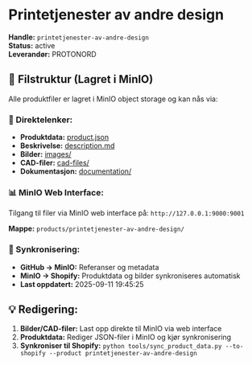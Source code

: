 # Printetjenester av andre design

**Handle:** `printetjenester-av-andre-design`  
**Status:** active  
**Leverandør:** PROTONORD

## 📁 Filstruktur (Lagret i MinIO)

Alle produktfiler er lagret i MinIO object storage og kan nås via:

### 🔗 Direktelenker:
- **Produktdata:** [product.json](http://127.0.0.1:9000/products/printetjenester-av-andre-design/product.json)
- **Beskrivelse:** [description.md](http://127.0.0.1:9000/products/printetjenester-av-andre-design/description.md)
- **Bilder:** [images/](http://127.0.0.1:9000/products/printetjenester-av-andre-design/images/)
- **CAD-filer:** [cad-files/](http://127.0.0.1:9000/products/printetjenester-av-andre-design/cad-files/)
- **Dokumentasjon:** [documentation/](http://127.0.0.1:9000/products/printetjenester-av-andre-design/documentation/)

### 📊 MinIO Web Interface:
Tilgang til filer via MinIO web interface på:
`http://127.0.0.1:9000:9001`

**Mappe:** `products/printetjenester-av-andre-design/`

### 🔄 Synkronisering:
- **GitHub → MinIO:** Referanser og metadata
- **MinIO → Shopify:** Produktdata og bilder synkroniseres automatisk
- **Last oppdatert:** 2025-09-11 19:45:25

## 💡 Redigering:
1. **Bilder/CAD-filer:** Last opp direkte til MinIO via web interface
2. **Produktdata:** Rediger JSON-filer i MinIO og kjør synkronisering
3. **Synkroniser til Shopify:** `python tools/sync_product_data.py --to-shopify --product printetjenester-av-andre-design`
